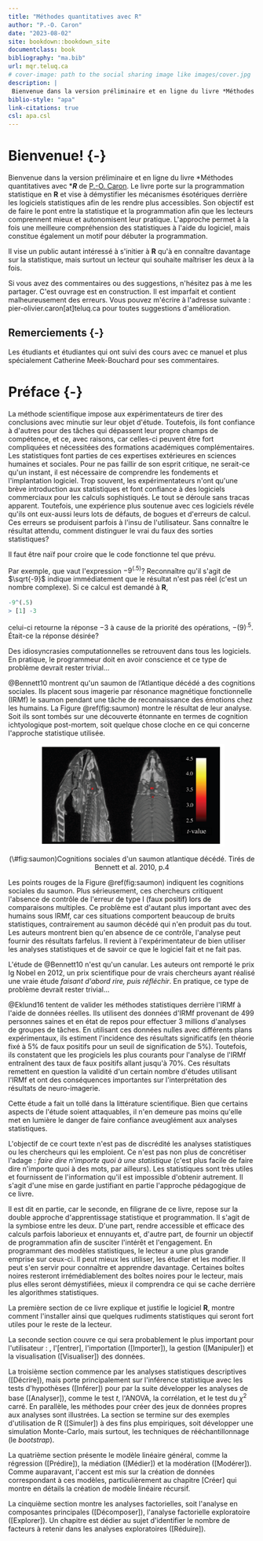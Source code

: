 ```yaml
--- 
title: "Méthodes quantitatives avec R"
author: "P.-O. Caron"
date: "2023-08-02"
site: bookdown::bookdown_site
documentclass: book
bibliography: "ma.bib"
url: mqr.teluq.ca
# cover-image: path to the social sharing image like images/cover.jpg
description: |
 Bienvenue dans la version préliminaire et en ligne du livre *Méthodes quantitatives avec ****R*** de [P.-O. Caron](https://www.teluq.ca/siteweb/univ/pcaron.html). Le livre démystifie les mécanismes ésotériques derrière les logiciels statistiques et démocratise la programmation statistique avec R. 
biblio-style: "apa"
link-citations: true
csl: apa.csl
---
```


# Bienvenue! {-}

Bienvenue dans la version préliminaire et en ligne du livre *Méthodes quantitatives avec ****R*** de [P.-O. Caron](https://www.teluq.ca/siteweb/univ/pcaron.html). Le livre porte sur la programmation statistique en **R** et vise à démystifier les mécanismes ésotériques derrière les logiciels statistiques afin de les rendre plus accessibles. Son objectif est de faire le pont entre la statistique et la programmation afin que les lecteurs comprennent mieux et autonomisent leur pratique. L'approche permet à la fois une meilleure compréhension des statistiques à l'aide du logiciel, mais constitue également un motif pour débuter la programmation.

Il vise un public autant intéressé à s'initier à **R** qu'à en connaître davantage sur la statistique, mais surtout un lecteur qui souhaite maîtriser les deux à la fois.

Si vous avez des commentaires ou des suggestions, n'hésitez pas à me les partager. C'est ouvrage est en construction. Il est imparfait et contient malheureusement des erreurs. Vous pouvez m'écrire à l'adresse suivante : pier-olivier.caron[at]teluq.ca pour toutes suggestions d'amélioration. 

## Remerciements {-}

Les étudiants et étudiantes qui ont suivi des cours avec ce manuel et plus spécialement Catherine Meek-Bouchard pour ses commentaires.

# Préface {-}

La méthode scientifique impose aux expérimentateurs de tirer des conclusions avec minutie sur leur objet d'étude. Toutefois, ils font confiance à d'autres pour des tâches qui dépassent leur propre champs de compétence, et ce, avec raisons, car celles-ci peuvent être fort compliquées et nécessitées des formations académiques complémentaires. Les statistiques font parties de ces expertises extérieures en sciences humaines et sociales. Pour ne pas faillir de son esprit critique, ne serait-ce qu'un instant, il est nécessaire de comprendre les fondements et l'implantation logiciel. Trop souvent, les expérimentateurs n'ont qu'une brève introduction aux statistiques et font confiance à des logiciels commerciaux pour les calculs sophistiqués. Le tout se déroule sans tracas apparent. Toutefois, une expérience plus soutenue avec ces logiciels révéle qu'ils ont eux-aussi leurs lots de défauts, de bogues et d'erreurs de calcul. Ces erreurs se produisent parfois à l'insu de l'utilisateur. Sans connaître le résultat attendu, comment distinguer le vrai du faux des sorties statistiques?

Il faut être naïf pour croire que le code fonctionne tel que prévu.

Par exemple, que vaut l'expression $-9^{(.5)}$? Reconnaître qu'il s'agit de $\sqrt{-9}$ indique immédiatement que le résultat n'est pas réel (c'est un nombre complexe). Si ce calcul est demandé à **R**,


```r
-9^(.5)
> [1] -3
```
celui-ci retourne la réponse $-3$ à cause de la priorité des opérations, $-(9)^{.5}$. Était-ce la réponse désirée? 

Des idiosyncrasies computationnelles se retrouvent dans tous les logiciels. En pratique, le programmeur doit en avoir conscience et ce type de problème devrait rester trivial...
 
@Bennett10 montrent qu'un saumon de l’Atlantique décédé a des cognitions sociales. Ils placent sous imagerie par résonance magnétique fonctionnelle (IRMf) le saumon pendant une tâche de reconnaissance des émotions chez les humains. La Figure \@ref(fig:saumon) montre le résultat de leur analyse. Soit ils sont tombés sur une découverte étonnante en termes de cognition ichtyologique post-mortem, soit quelque chose cloche en ce qui concerne l'approche statistique utilisée.

<div class="figure" style="text-align: center">
<img src="image//saumon.PNG" alt="Cognitions sociales d'un saumon atlantique décédé. Tirés de Bennett et al. 2010, p.4" width="75%" />
<p class="caption">(\#fig:saumon)Cognitions sociales d'un saumon atlantique décédé. Tirés de Bennett et al. 2010, p.4</p>
</div>

Les points rouges de la Figure \@ref(fig:saumon) indiquent les cognitions sociales du saumon. Plus sérieusement, ces chercheurs critiquent l'absence de contrôle de l'erreur de type I (faux positif) lors de comparaisons multiples. Ce problème est d'autant plus important avec des humains sous IRMf, car ces situations comportent beaucoup de bruits statistiques, contrairement au saumon décédé qui n'en produit pas du tout. Les auteurs montrent bien qu'en absence de ce contrôle, l'analyse peut fournir des résultats farfelus. Il revient à l'expérimentateur de bien utiliser les analyses statistiques et de savoir ce que le logiciel fait et ne fait pas.

L'étude de @Bennett10 n'est qu'un canular. Les auteurs ont remporté le prix Ig Nobel en 2012, un prix scientifique pour de vrais chercheurs ayant réalisé une vraie étude *faisant d'abord rire, puis réfléchir*. En pratique, ce type de problème devrait rester trivial...

@Eklund16 tentent de valider les méthodes statistiques derrière l'IRMf à l'aide de données réelles. Ils utilisent des données d'IRMf provenant de 499 personnes saines et en état de repos pour effectuer 3 millions d'analyses de groupes de tâches. En utilisant ces données nulles avec différents plans expérimentaux, ils estiment l'incidence des résultats significatifs (en théorie fixé à 5% de faux positifs pour un seuil de signification de 5%). Toutefois, ils constatent que les progiciels les plus courants pour l'analyse de l'IRMf entraînent des taux de faux positifs allant jusqu'à 70%. Ces résultats remettent en question la validité d'un certain nombre d'études utilisant l'IRMf et ont des conséquences importantes sur l'interprétation des résultats de neuro-imagerie.

Cette étude a fait un tollé dans la littérature scientifique. Bien que certains aspects de l'étude soient attaquables, il n'en demeure pas moins qu'elle met en lumière le danger de faire confiance aveuglément aux analyses statistiques.

L'objectif de ce court texte n'est pas de discrédité les analyses statistiques ou les chercheurs qui les emploient. Ce n'est pas non plus de concrétiser l'adage : *faire dire n'importe quoi à une statistique* (c'est plus facile de faire dire n'importe quoi à des mots, par ailleurs). Les statistiques sont très utiles et fournissent de l'information qu'il est impossible d'obtenir autrement. Il s'agit d'une mise en garde justifiant en partie l'approche pédagogique de ce livre.

Il est dit en partie, car le seconde, en filigrane de ce livre, repose sur la double approche d'apprentissage statistique et programmation. Il s'agit de la symbiose entre les deux. D'une part, rendre accessible et efficace des calculs parfois laborieux et ennuyants et, d'autre part, de fournir un objectif de programmation afin de susciter l'intérêt et l'engagement. En programmant des modèles statistiques, le lecteur a une plus grande emprise sur ceux-ci. Il peut mieux les utiliser, les étudier et les modifier. Il peut s'en servir pour connaître et apprendre davantage. Certaines boîtes noires resteront irrémédiablement des boîtes noires pour le lecteur, mais plus elles seront démystifiées, mieux il comprendra ce qui se cache derrière les algorithmes statistiques.

La première section de ce livre explique et justifie le logiciel **R**, montre comment l'installer ainsi que quelques rudiments statistiques qui seront fort utiles pour le reste de la lecteur. 

La seconde section couvre ce qui sera probablement le plus important pour l'utilisateur : , l'[entrer], l'importation ([Importer]), la gestion ([Manipuler]) et la visualisation ([Visualiser]) des données.

La troisième section commence par les analyses statistiques descriptives ([Décrire]), mais porte principalement sur l'inférence statistique avec les tests d'hypothèses ([Inférer]) pour par la suite développer les analyses de base ([Analyser]), comme le test $t$, l'ANOVA, la corrélation, et le test du $\chi^2$ carré. En parallèle, les méthodes pour créer des jeux de données propres aux analyses sont illustrées. La section se termine sur des exemples d'utilisation de R ([Simuler]) à des fins plus empiriques, soit développer une simulation Monte-Carlo, mais surtout, les techniques de rééchantillonnage (le *bootstrap*).

La quatrième section présente le modèle linéaire général, comme la régression ([Prédire]), la médiation ([Médier]) et la modération ([Modérer]). Comme auparavant, l'accent est mis sur la création de données correspondant à ces modèles, particulièrement au chapitre [Créer] qui montre en détails la création de modèle linéaire récursif.

La cinquième section montre les analyses factorielles, soit l'analyse en composantes principales ([Décomposer]), l'analyse factorielle exploratoire ([Explorer]). Un chapitre est dédier au sujet d'identifier le nombre de facteurs à retenir dans les analyses exploratoires ([Réduire]).


